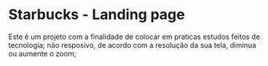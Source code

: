 # Starbucks - Landing page
Este é um projeto com a finalidade de colocar em praticas estudos feitos de tecnologia;
não resposivo, de acordo com a resolução da sua tela, diminua ou aumente o zoom;
